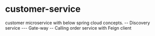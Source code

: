 # customer-service

customer microservice with below spring cloud concepts.
-- Discovery service
--- Gate-way 
-- Calling order service with Feign client

